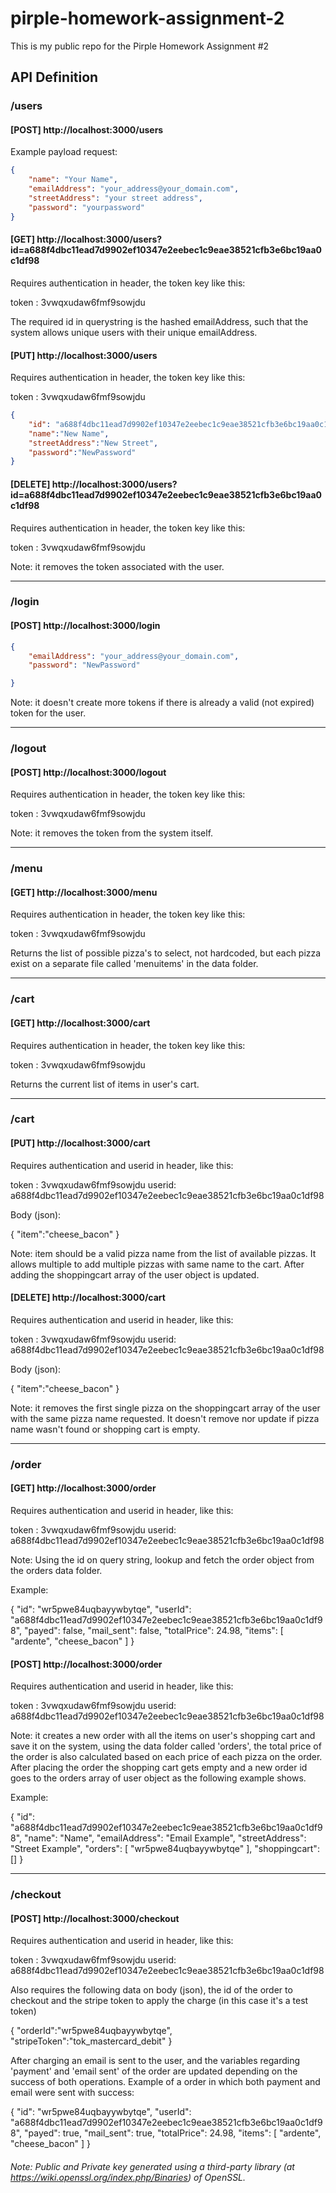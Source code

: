 # pirple-homework-assignment-2
This is my public repo for the Pirple Homework Assignment #2

## API Definition

### /users

#### [POST]  http://localhost:3000/users


Example payload request:

```json
{
    "name": "Your Name",
    "emailAddress": "your_address@your_domain.com",
    "streetAddress": "your street address",
    "password": "yourpassword"
}
```


#### [GET]  http://localhost:3000/users?id=a688f4dbc11ead7d9902ef10347e2eebec1c9eae38521cfb3e6bc19aa0c1df98

Requires authentication in header, the token key like this:

token : 3vwqxudaw6fmf9sowjdu

The required id in querystring is the hashed emailAddress, such that the system allows unique users with their unique emailAddress.


#### [PUT]  http://localhost:3000/users

Requires authentication in header, the token key like this:

token : 3vwqxudaw6fmf9sowjdu

```json
{
	"id": "a688f4dbc11ead7d9902ef10347e2eebec1c9eae38521cfb3e6bc19aa0c1df98",    //required field
	"name":"New Name",
	"streetAddress":"New Street",
	"password":"NewPassword"
}
```

#### [DELETE] http://localhost:3000/users?id=a688f4dbc11ead7d9902ef10347e2eebec1c9eae38521cfb3e6bc19aa0c1df98

Requires authentication in header, the token key like this:

token : 3vwqxudaw6fmf9sowjdu

Note: it removes the token associated with the user.


______________________________________________________________________________________________________________



### /login

#### [POST]  http://localhost:3000/login

```json
{
	"emailAddress": "your_address@your_domain.com",
	"password": "NewPassword"

}
```

Note: it doesn't create more tokens if there is already a valid (not expired) token for the user.


______________________________________________________________________________________________________________



### /logout

#### [POST]  http://localhost:3000/logout

Requires authentication in header, the token key like this:

token : 3vwqxudaw6fmf9sowjdu

Note: it removes the token from the system itself.


______________________________________________________________________________________________________________



### /menu

#### [GET] http://localhost:3000/menu

Requires authentication in header, the token key like this:

token : 3vwqxudaw6fmf9sowjdu

Returns the list of possible pizza's to select, not hardcoded, but each pizza exist on a separate file called 'menuitems' in the data folder.


______________________________________________________________________________________________________________



### /cart

#### [GET] http://localhost:3000/cart

Requires authentication in header, the token key like this:

token : 3vwqxudaw6fmf9sowjdu

Returns the current list of items in user's cart.


______________________________________________________________________________________________________________



### /cart

#### [PUT] http://localhost:3000/cart


Requires authentication and userid in header, like this:

token : 3vwqxudaw6fmf9sowjdu
userid: a688f4dbc11ead7d9902ef10347e2eebec1c9eae38521cfb3e6bc19aa0c1df98

Body (json):

{
	"item":"cheese_bacon"
}

Note: item should be a valid pizza name from the list of available pizzas. It allows multiple to add multiple pizzas with same name to the cart. After adding the shoppingcart array of the user object is updated.


#### [DELETE] http://localhost:3000/cart

Requires authentication and userid in header, like this:

token : 3vwqxudaw6fmf9sowjdu
userid: a688f4dbc11ead7d9902ef10347e2eebec1c9eae38521cfb3e6bc19aa0c1df98

Body (json):

{
	"item":"cheese_bacon"
}

Note: it removes the first single pizza on the shoppingcart array of the user with the same pizza name requested. It doesn't remove nor update if pizza name wasn't found or shopping cart is empty.


______________________________________________________________________________________________________________



### /order

#### [GET] http://localhost:3000/order

Requires authentication and userid in header, like this:

token : 3vwqxudaw6fmf9sowjdu
userid: a688f4dbc11ead7d9902ef10347e2eebec1c9eae38521cfb3e6bc19aa0c1df98


Note: Using the id on query string, lookup and fetch the order object from the orders data folder.

Example:

{
    "id": "wr5pwe84uqbayywbytqe",
    "userId": "a688f4dbc11ead7d9902ef10347e2eebec1c9eae38521cfb3e6bc19aa0c1df98",
    "payed": false,
    "mail_sent": false,
    "totalPrice": 24.98,
    "items": [
        "ardente",
        "cheese_bacon"
    ]
}



#### [POST] http://localhost:3000/order

Requires authentication and userid in header, like this:

token : 3vwqxudaw6fmf9sowjdu
userid: a688f4dbc11ead7d9902ef10347e2eebec1c9eae38521cfb3e6bc19aa0c1df98


Note: it creates a new order with all the items on user's shopping cart and save it on the system, using the data folder called 'orders', the total price of the order is also calculated based on each price of each pizza on the order.
After placing the order the shopping cart gets empty and a new order id goes to the orders array of user object as the following example shows.

Example:

{
    "id": "a688f4dbc11ead7d9902ef10347e2eebec1c9eae38521cfb3e6bc19aa0c1df98",
    "name": "Name",
    "emailAddress": "Email Example",
    "streetAddress": "Street Example",
    "orders": [
        "wr5pwe84uqbayywbytqe"
    ],
    "shoppingcart": []
}


______________________________________________________________________________________________________________



### /checkout

#### [POST] http://localhost:3000/checkout

Requires authentication and userid in header, like this:

token : 3vwqxudaw6fmf9sowjdu
userid: a688f4dbc11ead7d9902ef10347e2eebec1c9eae38521cfb3e6bc19aa0c1df98

Also requires the following data on body (json), the id of the order to checkout and the stripe token to apply the charge (in this case it's a test token)

{
	"orderId":"wr5pwe84uqbayywbytqe",
	"stripeToken":"tok_mastercard_debit"
}

After charging an email is sent to the user, and the variables regarding 'payment' and 'email sent' of the order are updated depending on the success of both operations.
Example of a order in which both payment and email were sent with success:

{
    "id": "wr5pwe84uqbayywbytqe",
    "userId": "a688f4dbc11ead7d9902ef10347e2eebec1c9eae38521cfb3e6bc19aa0c1df98",
    "payed": true,
    "mail_sent": true,
    "totalPrice": 24.98,
    "items": [
        "ardente",
        "cheese_bacon"
    ]
}






###### *Note: Public and Private key generated using a third-party library (at https://wiki.openssl.org/index.php/Binaries) of OpenSSL.*
